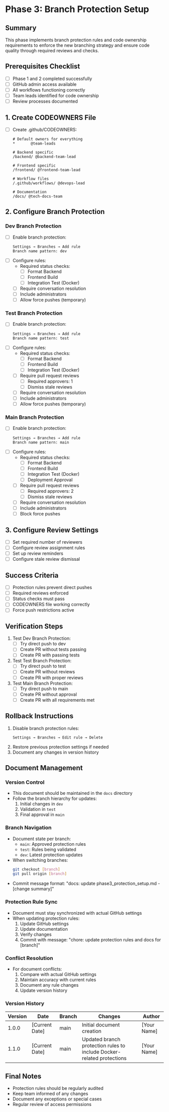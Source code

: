 # Phase 3: Branch Protection Setup

## Summary
This phase implements branch protection rules and code ownership requirements to enforce the new branching strategy and ensure code quality through required reviews and checks.

## Prerequisites Checklist
- [ ] Phase 1 and 2 completed successfully
- [ ] GitHub admin access available
- [ ] All workflows functioning correctly
- [ ] Team leads identified for code ownership
- [ ] Review processes documented

## 1. Create CODEOWNERS File
- [ ] Create .github/CODEOWNERS:
  ```
  # Default owners for everything
  *       @team-leads

  # Backend specific
  /backend/ @backend-team-lead

  # Frontend specific
  /frontend/ @frontend-team-lead

  # Workflow files
  /.github/workflows/ @devops-lead

  # Documentation
  /docs/ @tech-docs-team
  ```

## 2. Configure Branch Protection

### Dev Branch Protection
- [ ] Enable branch protection:
  ```
  Settings → Branches → Add rule
  Branch name pattern: dev
  ```
- [ ] Configure rules:
  - Required status checks:
    - [ ] Format Backend
    - [ ] Frontend Build
    - [ ] Integration Test (Docker)
  - [ ] Require conversation resolution
  - [ ] Include administrators
  - [ ] Allow force pushes (temporary)

### Test Branch Protection
- [ ] Enable branch protection:
  ```
  Settings → Branches → Add rule
  Branch name pattern: test
  ```
- [ ] Configure rules:
  - Required status checks:
    - [ ] Format Backend
    - [ ] Frontend Build
    - [ ] Integration Test (Docker)
  - [ ] Require pull request reviews
    - [ ] Required approvers: 1
    - [ ] Dismiss stale reviews
  - [ ] Require conversation resolution
  - [ ] Include administrators
  - [ ] Allow force pushes (temporary)

### Main Branch Protection
- [ ] Enable branch protection:
  ```
  Settings → Branches → Add rule
  Branch name pattern: main
  ```
- [ ] Configure rules:
  - Required status checks:
    - [ ] Format Backend
    - [ ] Frontend Build
    - [ ] Integration Test (Docker)
    - [ ] Deployment Approval
  - [ ] Require pull request reviews
    - [ ] Required approvers: 2
    - [ ] Dismiss stale reviews
  - [ ] Require conversation resolution
  - [ ] Include administrators
  - [ ] Block force pushes

## 3. Configure Review Settings
- [ ] Set required number of reviewers
- [ ] Configure review assignment rules
- [ ] Set up review reminders
- [ ] Configure stale review dismissal

## Success Criteria
- [ ] Protection rules prevent direct pushes
- [ ] Required reviews enforced
- [ ] Status checks must pass
- [ ] CODEOWNERS file working correctly
- [ ] Force push restrictions active

## Verification Steps
1. Test Dev Branch Protection:
   - [ ] Try direct push to dev
   - [ ] Create PR without tests passing
   - [ ] Create PR with passing tests

2. Test Test Branch Protection:
   - [ ] Try direct push to test
   - [ ] Create PR without reviews
   - [ ] Create PR with proper reviews

3. Test Main Branch Protection:
   - [ ] Try direct push to main
   - [ ] Create PR without approval
   - [ ] Create PR with all requirements met

## Rollback Instructions
1. Disable branch protection rules:
   ```
   Settings → Branches → Edit rule → Delete
   ```
2. Restore previous protection settings if needed
3. Document any changes in version history

## Document Management
### Version Control
- This document should be maintained in the `docs` directory
- Follow the branch hierarchy for updates:
  1. Initial changes in `dev`
  2. Validation in `test`
  3. Final approval in `main`

### Branch Navigation
- Document state per branch:
  - `main`: Approved protection rules
  - `test`: Rules being validated
  - `dev`: Latest protection updates
- When switching branches:
  ```bash
  git checkout [branch]
  git pull origin [branch]
  ```
- Commit message format: "docs: update phase3_protection_setup.md - [change summary]"

### Protection Rule Sync
- Document must stay synchronized with actual GitHub settings
- When updating protection rules:
  1. Update GitHub settings
  2. Update documentation
  3. Verify changes
  4. Commit with message: "chore: update protection rules and docs for [branch]"

### Conflict Resolution
- For document conflicts:
  1. Compare with actual GitHub settings
  2. Maintain accuracy with current rules
  3. Document any rule changes
  4. Update version history

### Version History
| Version | Date | Branch | Changes | Author |
|---------|------|---------|----------|---------|
| 1.0.0   | [Current Date] | main | Initial document creation | [Your Name] |
| 1.1.0   | [Current Date] | main | Updated branch protection rules to include Docker-related protections | [Your Name] |

## Final Notes
- Protection rules should be regularly audited
- Keep team informed of any changes
- Document any exceptions or special cases
- Regular review of access permissions
